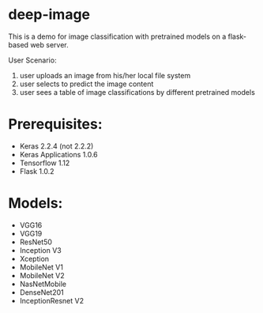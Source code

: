 # deep-image
This is a demo for image classification with pretrained models on a flask-based web server.

User Scenario:
1. user uploads an image from his/her local file system
2. user selects to predict the image content
3. user sees a table of image classifications by different pretrained models

# Prerequisites:
- Keras 2.2.4 (not 2.2.2)
- Keras Applications 1.0.6
- Tensorflow 1.12
- Flask 1.0.2

# Models:
- VGG16
- VGG19
- ResNet50
- Inception V3
- Xception
- MobileNet V1
- MobileNet V2
- NasNetMobile
- DenseNet201
- InceptionResnet V2
